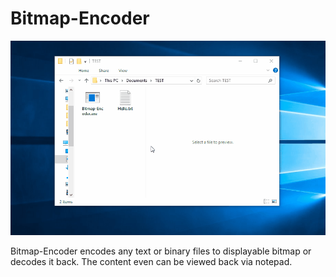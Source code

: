 # Bitmap-Encoder

![Demo](Demo.gif)

Bitmap-Encoder encodes any text or binary files to displayable bitmap or decodes it back. The content even can be viewed back via notepad.